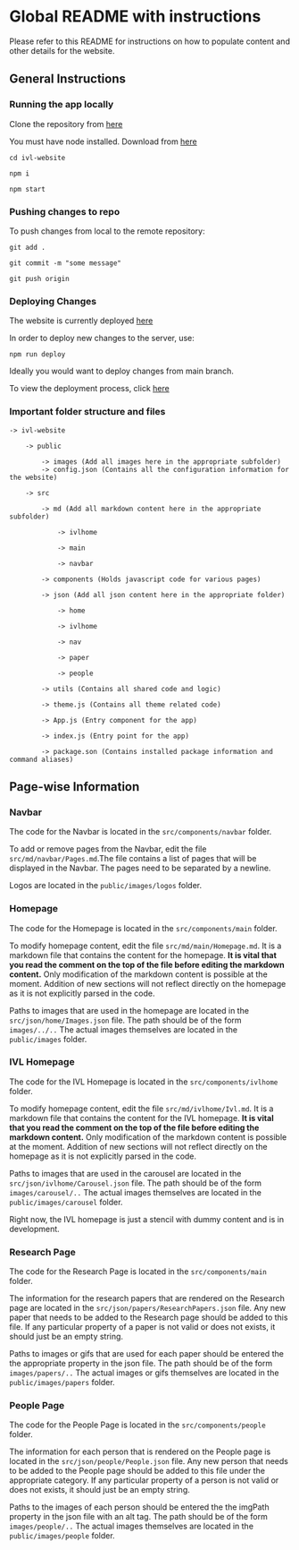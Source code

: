 # Global README with instructions

Please refer to this README for instructions on how to populate content and other details for the website.

## General Instructions

### Running the app locally

Clone the repository from [here](https://github.com/brown-ivl/brown-ivl-website.git)

You must have node installed. Download from [here](https://nodejs.org/en/download/)

`cd ivl-website`

`npm i`

`npm start`

### Pushing changes to repo

To push changes from local to the remote repository:

`git add .`

`git commit -m "some message"`

`git push origin`

### Deploying Changes

The website is currently deployed [here](https://brown-ivl.github.io/brown-ivl-website/#)

In order to deploy new changes to the server, use:

`npm run deploy`

Ideally you would want to deploy changes from main branch.

To view the deployment process, click [here](https://github.com/brown-ivl/brown-ivl-website/settings/pages)

### Important folder structure and files

    -> ivl-website  

        -> public  

            -> images (Add all images here in the appropriate subfolder)  
            -> config.json (Contains all the configuration information for the website)  

        -> src  

            -> md (Add all markdown content here in the appropriate subfolder)  

                -> ivlhome

                -> main  

                -> navbar  

            -> components (Holds javascript code for various pages)  

            -> json (Add all json content here in the appropriate folder)   

                -> home  

                -> ivlhome  

                -> nav  

                -> paper  

                -> people  

            -> utils (Contains all shared code and logic)  

            -> theme.js (Contains all theme related code)  

            -> App.js (Entry component for the app)  

            -> index.js (Entry point for the app)  

            -> package.son (Contains installed package information and command aliases)  

## Page-wise Information

### Navbar

The code for the Navbar is located in the `src/components/navbar` folder.

To add or remove pages from the Navbar, edit the file `src/md/navbar/Pages.md`.The file contains a list of pages that will be displayed in the Navbar. The pages need to be separated by a newline.

Logos are located in the `public/images/logos` folder.

### Homepage

The code for the Homepage is located in the `src/components/main` folder.

To modify homepage content, edit the file `src/md/main/Homepage.md`. It is a markdown file that contains the content for the homepage. **It is vital that you read the comment on the top of the file before editing the markdown content.** Only modification of the markdown content is possible at the moment. Addition of new sections will not reflect directly on the homepage as it is not explicitly parsed in the code.

Paths to images that are used in the homepage are located in the `src/json/home/Images.json` file. The path should be of the form `images/../..` The actual images themselves are located in the `public/images` folder.

### IVL Homepage

The code for the IVL Homepage is located in the `src/components/ivlhome` folder.

To modify homepage content, edit the file `src/md/ivlhome/Ivl.md`. It is a markdown file that contains the content for the IVL homepage. **It is vital that you read the comment on the top of the file before editing the markdown content.** Only modification of the markdown content is possible at the moment. Addition of new sections will not reflect directly on the homepage as it is not explicitly parsed in the code.

Paths to images that are used in the carousel are located in the `src/json/ivlhome/Carousel.json` file. The path should be of the form `images/carousel/..` The actual images themselves are located in the `public/images/carousel` folder.

Right now, the IVL homepage is just a stencil with dummy content and is in development.

### Research Page

The code for the Research Page is located in the `src/components/main` folder.

The information for the research papers that are rendered on the Research page are located in the `src/json/papers/ResearchPapers.json` file. Any new paper that needs to be added to the Research page should be added to this file. If any particular property of a paper is not valid or does not exists, it should just be an empty string.

Paths to images or gifs that are used for each paper should be entered the the appropriate property in the json file. The path should be of the form `images/papers/..` The actual images or gifs themselves are located in the `public/images/papers` folder.

### People Page

The code for the People Page is located in the `src/components/people` folder.

The information for each person that is rendered on the People page is located in the `src/json/people/People.json` file. Any new person that needs to be added to the People page should be added to this file under the appropriate category. If any particular property of a person is not valid or does not exists, it should just be an empty string.

Paths to the images of each person should be entered the the imgPath property in the json file with an alt tag. The path should be of the form `images/people/..` The actual images themselves are located in the `public/images/people` folder.
